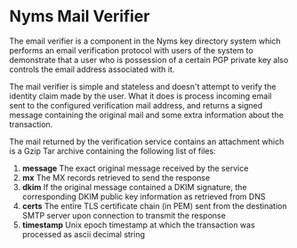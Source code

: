 # Nyms Mail Verifier

The email verifier is a component in the Nyms key directory system which performs an email verification protocol with users of the system to demonstrate that a user who is possession of a certain PGP private key also controls the email address associated with it.

The mail verifier is simple and stateless and doesn't attempt to verify the identity claim made by the user.  What it does is process incoming email sent to the configured verification mail address, and returns a signed message containing the original mail and some extra information about the transaction.

The mail returned by the verification service contains an attachment which is a Gzip Tar archive containing the following list of files:

1. **message** The exact original message received by the service
2. **mx** The MX records retrieved to send the response
3. **dkim** If the original message contained a DKIM signature, the corresponding DKIM public key information as retrieved from DNS
4. **certs** The entire TLS certificate chain (in PEM) sent from the destination SMTP server upon connection to transmit the response
5. **timestamp** Unix epoch timestamp at which the transaction was processed as ascii decimal string




